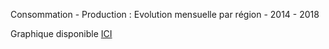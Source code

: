 
Consommation - Production : Evolution mensuelle par région - 2014 - 2018


Graphique disponible [ICI](https://rpubs.com/nadjibB/573810)